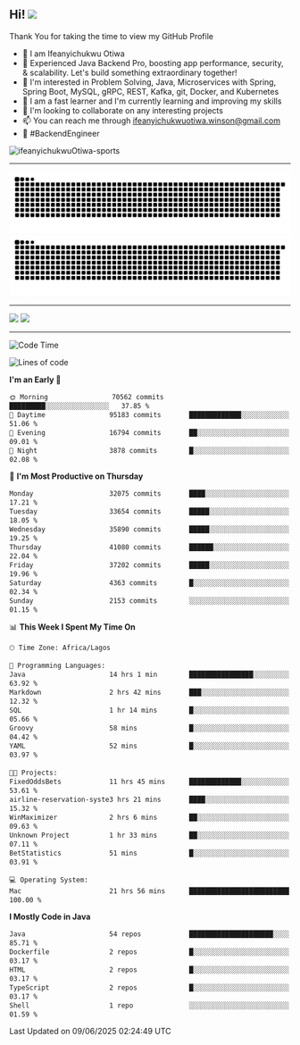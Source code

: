 <!-- BLOG-POST-LIST:START --><!-- BLOG-POST-LIST:END -->

## Hi! <img src="https://media.giphy.com/media/hvRJCLFzcasrR4ia7z/giphy.gif" width="4%"> 

Thank You for taking the time to view my GitHub Profile

- 👋 I am Ifeanyichukwu Otiwa
- 🚀 Experienced Java Backend Pro, boosting app performance, security, & scalability. Let's build something extraordinary together!
- 👀 I'm interested in Problem Solving, Java, Microservices with Spring, Spring Boot, MySQL, gRPC, REST, Kafka, git, Docker, and Kubernetes
- 🌱 I am a fast learner and I'm currently learning and improving my skills
- 💞️ I'm looking to collaborate on any interesting projects
- 📫 You can reach me through ifeanyichukwuotiwa.winson@gmail.com
- 🚀 #BackendEngineer

<p align="left" marginTop="10px"> <img src="https://komarev.com/ghpvc/?username=ifeanyichukwuOtiwa-sports&label=Profile%20views&color=0e75b6&style=for-the-badge" alt="ifeanyichukwuOtiwa-sports" /> </p>

***

<!--🐍📈SNAKEGRAPH / 🌐WEBSITE: https://github.com/Platane/snk -->
![github contribution grid snake animation](https://raw.githubusercontent.com/ifeanyichukwuOtiwa-sports/ifeanyichukwuOtiwa-sports/output/github-contribution-grid-snake-dark.svg#gh-dark-mode-only)![github contribution grid snake animation](https://raw.githubusercontent.com/ifeanyichukwuOtiwa-sports/ifeanyichukwuOtiwa-sports/output/github-contribution-grid-snake.svg#gh-light-mode-only)

***

<p float="left">
  <img float="left" src="https://github-readme-stats.vercel.app/api?username=ifeanyichukwuOtiwa-sports&count_private=true&include_all_commits=true&theme=react&show_icons=true" />
  <img float="right" src="https://github-readme-stats.vercel.app/api/top-langs/?username=ifeanyichukwuOtiwa-sports&layout=compact&show_icons=true&theme=react" /> 
</p>

***



<!--START_SECTION:waka-->
![Code Time](http://img.shields.io/badge/Code%20Time-3%2C783%20hrs%2058%20mins-blue)

![Lines of code](https://img.shields.io/badge/From%20Hello%20World%20I%27ve%20Written-51.7%20million%20lines%20of%20code-blue)

**I'm an Early 🐤** 

```text
🌞 Morning                70562 commits       █████████░░░░░░░░░░░░░░░░   37.85 % 
🌆 Daytime                95183 commits       █████████████░░░░░░░░░░░░   51.06 % 
🌃 Evening                16794 commits       ██░░░░░░░░░░░░░░░░░░░░░░░   09.01 % 
🌙 Night                  3878 commits        █░░░░░░░░░░░░░░░░░░░░░░░░   02.08 % 
```
📅 **I'm Most Productive on Thursday** 

```text
Monday                   32075 commits       ████░░░░░░░░░░░░░░░░░░░░░   17.21 % 
Tuesday                  33654 commits       █████░░░░░░░░░░░░░░░░░░░░   18.05 % 
Wednesday                35890 commits       █████░░░░░░░░░░░░░░░░░░░░   19.25 % 
Thursday                 41080 commits       ██████░░░░░░░░░░░░░░░░░░░   22.04 % 
Friday                   37202 commits       █████░░░░░░░░░░░░░░░░░░░░   19.96 % 
Saturday                 4363 commits        █░░░░░░░░░░░░░░░░░░░░░░░░   02.34 % 
Sunday                   2153 commits        ░░░░░░░░░░░░░░░░░░░░░░░░░   01.15 % 
```


📊 **This Week I Spent My Time On** 

```text
🕑︎ Time Zone: Africa/Lagos

💬 Programming Languages: 
Java                     14 hrs 1 min        ████████████████░░░░░░░░░   63.92 % 
Markdown                 2 hrs 42 mins       ███░░░░░░░░░░░░░░░░░░░░░░   12.32 % 
SQL                      1 hr 14 mins        █░░░░░░░░░░░░░░░░░░░░░░░░   05.66 % 
Groovy                   58 mins             █░░░░░░░░░░░░░░░░░░░░░░░░   04.42 % 
YAML                     52 mins             █░░░░░░░░░░░░░░░░░░░░░░░░   03.97 % 

🐱‍💻 Projects: 
FixedOddsBets            11 hrs 45 mins      █████████████░░░░░░░░░░░░   53.61 % 
airline-reservation-syste3 hrs 21 mins       ████░░░░░░░░░░░░░░░░░░░░░   15.32 % 
WinMaximizer             2 hrs 6 mins        ██░░░░░░░░░░░░░░░░░░░░░░░   09.63 % 
Unknown Project          1 hr 33 mins        ██░░░░░░░░░░░░░░░░░░░░░░░   07.11 % 
BetStatistics            51 mins             █░░░░░░░░░░░░░░░░░░░░░░░░   03.91 % 

💻 Operating System: 
Mac                      21 hrs 56 mins      █████████████████████████   100.00 % 
```

**I Mostly Code in Java** 

```text
Java                     54 repos            █████████████████████░░░░   85.71 % 
Dockerfile               2 repos             █░░░░░░░░░░░░░░░░░░░░░░░░   03.17 % 
HTML                     2 repos             █░░░░░░░░░░░░░░░░░░░░░░░░   03.17 % 
TypeScript               2 repos             █░░░░░░░░░░░░░░░░░░░░░░░░   03.17 % 
Shell                    1 repo              ░░░░░░░░░░░░░░░░░░░░░░░░░   01.59 % 
```




 Last Updated on 09/06/2025 02:24:49 UTC
<!--END_SECTION:waka-->

<!--
<p align="center">
![trophy](https://github-profile-trophy.vercel.app/?username=ifeanyichukwuOtiwa-sports&theme=onedark) (https://github.com/ryo-ma/github-profile-trophy)
</p>
-->

<!---
ifeanyi-otiwa/ifeanyi-otiwa is a ✨ special ✨ repository because its `README.md` (this file) appears on your GitHub profile.
You can click the Preview link to take a look at your changes.
--->
